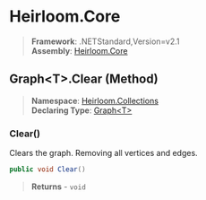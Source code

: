# Heirloom.Core

> **Framework**: .NETStandard,Version=v2.1  
> **Assembly**: [Heirloom.Core][0]

## Graph\<T>.Clear (Method)

> **Namespace**: [Heirloom.Collections][0]  
> **Declaring Type**: [Graph\<T>][1]

### Clear()

Clears the graph. Removing all vertices and edges.

```cs
public void Clear()
```

> **Returns** - `void`

[0]: ../../../Heirloom.Core.md
[1]: ../Graph[T].md
